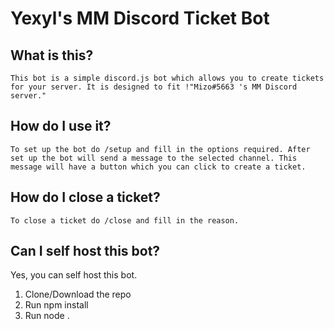 # Yexyl's MM Discord Ticket Bot

## What is this?

    This bot is a simple discord.js bot which allows you to create tickets for your server. It is designed to fit !"Mizo#5663 's MM Discord server."

## How do I use it?

    To set up the bot do /setup and fill in the options required. After set up the bot will send a message to the selected channel. This message will have a button which you can click to create a ticket.

## How do I close a ticket?

    To close a ticket do /close and fill in the reason.

## Can I self host this bot?

Yes, you can self host this bot.

1. Clone/Download the repo
2. Run npm install
3. Run node .
